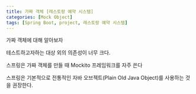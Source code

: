 ```yaml
---
title: 가짜 객체 [레스토랑 예약 시스템]
categories: [Mock Object]
tags: [Spring Boot, project, 레스토랑 예약 시스템]
---
```


가짜 객체에 대해 알아보자

테스트하고자하는 대상 외의 의존성이 너무 크다.

스프링은 가짜 객체를 만들 때 Mockito 프레임워크를 자주 쓴다

스프링은 기본적으로 전통적인 자바 오브젝트(Plain Old Java Object)를 사용하는 것을 권장한다.


